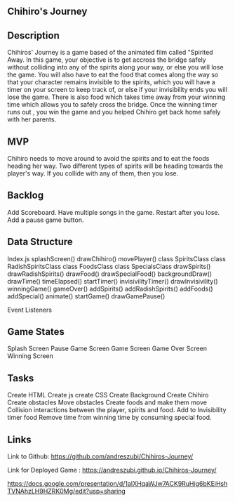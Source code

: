 ## Chihiro's Journey

## Description
Chihiros' Journey is a game based of the animated film called "Spirited Away.
In this game, your objective is to get accross the bridge safely without colliding
into any of the spirits along your way, or else you will lose the game. You will also have to eat the food that comes along the way so that your character remains invisible to the spirits, which you will have a timer on your screen to keep track of, or else if your invisibility ends you will lose the game. There is also food which takes time away from your winning time which allows you to safely cross the bridge. Once the winning timer runs out , you win the game and you helped Chihiro get back home safely with her parents.

## MVP

Chihiro needs to move around to avoid the spirits and to eat the foods heading her way.
Two different types of spirits will be heading towards the player's way.
If you collide with any of them, then you lose.


## Backlog

Add Scoreboard.
Have multiple songs in the game.
Restart after you lose.
Add a pause game button.

## Data Structure

Index.js
splashScreen()
drawChihiro()
movePlayer()
class SpiritsClass
class RadishSpiritsClass
class FoodsClass
class SpecialsClass
drawSpirits()
drawRadishSpirits()
drawFood()
drawSpecialFood()
backgroundDraw()
drawTime()
timeElapsed()
startTimer()
invisivilityTimer()
drawInvisivility()
winningGame()
gameOver()
addSpirits()
addRadishSpirits()
addFoods()
addSpecial()
animate()
startGame()
drawGamePause()

Event Listeners

## Game States
Splash Screen
Pause Game Screen
Game Screen
Game Over Screen
Winning Screen

## Tasks

Create HTML
Create js
create CSS
Create Background
Create Chihiro
Create obstacles
Move obstacles
Create foods and make them move
Collision interactions between the player,  spirits and food.
Add to Invisibility timer food
Remove time from winning time by consuming special food.

## Links
Link to Github: https://github.com/andreszubi/Chihiros-Journey/

Link for Deployed Game : https://andreszubi.github.io/Chihiros-Journey/

https://docs.google.com/presentation/d/1aIXHqaWJw7ACK9RuHig6bKEiHshTVNAhzLH9HZRK0Mg/edit?usp=sharing